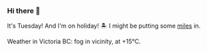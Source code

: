 ### Hi there :wave:

It's Tuesday! And I'm on holiday! :desert_island: I might be putting some [miles](https://www.strava.com/athletes/889963) in.

Weather in Victoria BC: fog in vicinity, at +15°C.
